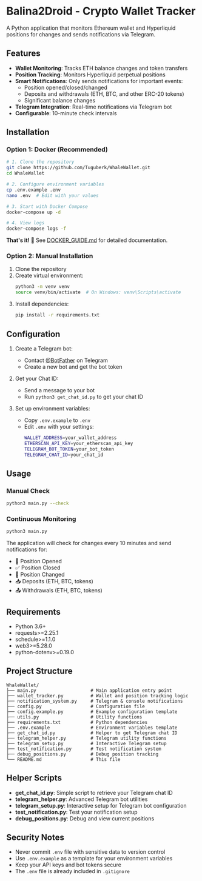 # Balina2Droid - Crypto Wallet Tracker

A Python application that monitors Ethereum wallet and Hyperliquid positions for changes and sends notifications via Telegram.

## Features

- **Wallet Monitoring**: Tracks ETH balance changes and token transfers
- **Position Tracking**: Monitors Hyperliquid perpetual positions
- **Smart Notifications**: Only sends notifications for important events:
  - Position opened/closed/changed
  - Deposits and withdrawals (ETH, BTC, and other ERC-20 tokens)
  - Significant balance changes
- **Telegram Integration**: Real-time notifications via Telegram bot
- **Configurable**: 10-minute check intervals

## Installation

### Option 1: Docker (Recommended)

```bash
# 1. Clone the repository
git clone https://github.com/Tuguberk/WhaleWallet.git
cd WhaleWallet

# 2. Configure environment variables
cp .env.example .env
nano .env  # Edit with your values

# 3. Start with Docker Compose
docker-compose up -d

# 4. View logs
docker-compose logs -f
```

**That's it!** 🎉 See [DOCKER_GUIDE.md](./DOCKER_GUIDE.md) for detailed documentation.

### Option 2: Manual Installation

1. Clone the repository
2. Create virtual environment:
   ```bash
   python3 -m venv venv
   source venv/bin/activate  # On Windows: venv\Scripts\activate
   ```
3. Install dependencies:
   ```bash
   pip install -r requirements.txt
   ```

## Configuration

1. Create a Telegram bot:

   - Contact [@BotFather](https://t.me/botfather) on Telegram
   - Create a new bot and get the bot token

2. Get your Chat ID:

   - Send a message to your bot
   - Run `python3 get_chat_id.py` to get your chat ID

3. Set up environment variables:
   - Copy `.env.example` to `.env`
   - Edit `.env` with your settings:
     ```bash
     WALLET_ADDRESS=your_wallet_address
     ETHERSCAN_API_KEY=your_etherscan_api_key
     TELEGRAM_BOT_TOKEN=your_bot_token
     TELEGRAM_CHAT_ID=your_chat_id
     ```

## Usage

### Manual Check

```bash
python3 main.py --check
```

### Continuous Monitoring

```bash
python3 main.py
```

The application will check for changes every 10 minutes and send notifications for:

- 🚀 Position Opened
- ✅ Position Closed
- 🔄 Position Changed
- 📥 Deposits (ETH, BTC, tokens)
- 📤 Withdrawals (ETH, BTC, tokens)

## Requirements

- Python 3.6+
- requests>=2.25.1
- schedule>=1.1.0
- web3>=5.28.0
- python-dotenv>=0.19.0

## Project Structure

```
WhaleWallet/
├── main.py                    # Main application entry point
├── wallet_tracker.py          # Wallet and position tracking logic
├── notification_system.py     # Telegram & console notifications
├── config.py                  # Configuration file
├── config.example.py          # Example configuration template
├── utils.py                   # Utility functions
├── requirements.txt           # Python dependencies
├── .env.example               # Environment variables template
├── get_chat_id.py             # Helper to get Telegram chat ID
├── telegram_helper.py         # Telegram utility functions
├── telegram_setup.py          # Interactive Telegram setup
├── test_notification.py       # Test notification system
├── debug_positions.py         # Debug position tracking
└── README.md                  # This file
```

## Helper Scripts

- **get_chat_id.py**: Simple script to retrieve your Telegram chat ID
- **telegram_helper.py**: Advanced Telegram bot utilities
- **telegram_setup.py**: Interactive setup for Telegram bot configuration
- **test_notification.py**: Test your notification setup
- **debug_positions.py**: Debug and view current positions

## Security Notes

- Never commit `.env` file with sensitive data to version control
- Use `.env.example` as a template for your environment variables
- Keep your API keys and bot tokens secure
- The `.env` file is already included in `.gitignore`
